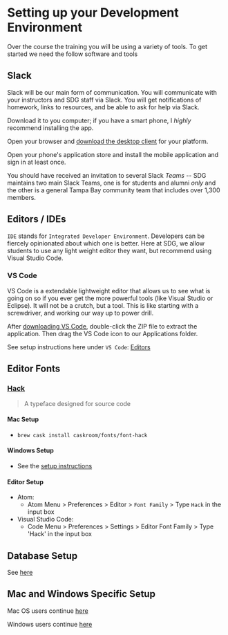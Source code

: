 # Setting up your Development Environment

Over the course the training you will be using a variety of tools. To get started we need the follow software and tools

## Slack

Slack will be our main form of communication. You will communicate with your instructors and SDG staff via Slack. You will get notifications of homework, links to resources, and be able to ask for help via Slack.

Download it to you computer; if you have a smart phone, I _highly_ recommend installing the app.

Open your browser and [download the desktop client](https://slack.com/downloads) for your platform.

Open your phone's application store and install the mobile application and sign in at least once.

You should have received an invitation to several Slack _Teams_ -- SDG maintains two main Slack Teams, one is for students and alumni _only_ and the other is a general Tampa Bay community team that includes over 1,300 members.

## Editors / IDEs

`IDE` stands for `Integrated Developer Environment`. Developers can be fiercely opinionated about which one is better. Here at SDG, we allow students to use any light weight editor they want, but recommend using Visual Studio Code.

### VS Code

VS Code is a extendable lightweight editor that allows us to see what is going on so if you ever get the more powerful tools (like Visual Studio or Eclipse). It will not be a crutch, but a tool. This is like starting with a screwdriver, and working our way up to power drill.

After [downloading VS Code](https://code.visualstudio.com), double-click the ZIP file to extract the application. Then drag the VS Code icon to our Applications folder.

See setup instructions here under `VS Code`: [Editors](/handbook/tools/editors)

## Editor Fonts

### [Hack](https://sourcefoundry.org/hack/)

> A typeface designed for source code

#### Mac Setup

- `brew cask install caskroom/fonts/font-hack`

#### Windows Setup

- See the [setup instructions](https://github.com/source-foundry/Hack#windows)

#### Editor Setup

- Atom:
  - Atom Menu > Preferences > Editor > `Font Family` > Type `Hack` in the input box
- Visual Studio Code:
  - Code Menu > Preferences > Settings > Editor Font Family > Type 'Hack' in the input box

## Database Setup

See [here](/handbook/tools/postgresql)

## Mac and Windows Specific Setup

Mac OS users continue [here](/handbook/tools/environment-mac)

Windows users continue [here](/handbook/tools/environment-linux-subsystem-windows)
